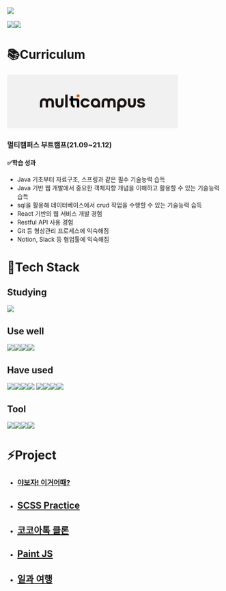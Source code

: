 <img src="https://capsule-render.vercel.app/api?type=waving&color=auto&height=300&section=header&text=Hello, I'm Jun&fontSize=90" />	

[<img src="https://img.shields.io/badge/Mypage-B178EA?style=flat-square"/>](https://glowingjung.oopy.io/)[<img src="https://img.shields.io/badge/LinkedIn-0074C2?style=flat-square&logo=LinkedIn&logoColor=white"/>](https://www.linkedin.com/in/%EC%98%81%EC%A4%80-%EC%A0%95-2416ab22a/)

# :books:Curriculum

<img src="./md-images/image-20220112222008492.png" alt="image-20220112222008492" style="zoom:50%;" />	

### 멀티캠퍼스 부트캠프(21.09~21.12)

#### :white_check_mark:학습 성과

- Java 기초부터 자료구조, 스프링과 같은 필수 기술능력 습득
-  Java 기반 웹 개발에서 중요한 객체지향 개념을 이해하고 활용할 수 있는 기술능력 습득 
- sql을 활용해 데이터베이스에서 crud 작업을 수행할 수 있는 기술능력 습득 
- React 기반의 웹 서비스 개발 경험 
- Restful API 사용 경험 
- Git 등 형상관리 프로세스에 익숙해짐 
- Notion, Slack 등 협업툴에 익숙해짐



# :scroll:Tech Stack

## Studying

<img src="https://img.shields.io/badge/Typescript-0074C2?style=flat-square&logo=Typescript&logoColor=white"/>	

## Use well

<img src="https://img.shields.io/badge/React-46CAF2?style=flat-square&logo=React&logoColor=white"/><img src="https://img.shields.io/badge/HTML-E96228?style=flat-square&logo=HTML5&logoColor=white"/><img src="https://img.shields.io/badge/CSS-0091D5?style=flat-square&logo=CSS3&logoColor=white"/><img src="https://img.shields.io/badge/Javascript-yellow?style=flat-square&logo=Javascript&logoColor=white"/>

## Have used

<img src="https://img.shields.io/badge/node.js-89BB3C?style=flat-square&logo=node.js&logoColor=white"/><img src="https://img.shields.io/badge/java-18252B?style=flat-square&logo=java&logoColor=white"/><img src="https://img.shields.io/badge/spring-67AA3C?style=flat-square&logo=spring&logoColor=white"/><img src="https://img.shields.io/badge/React Native-46CAF2?style=flat-square&logo=react&logoColor=white"/>
<img src="https://img.shields.io/badge/oracle-C61F22?style=flat-square&logo=oracle&logoColor=white"/><img src="https://img.shields.io/badge/mysql-417399?style=flat-square&logo=mysql&logoColor=white"/><img src="https://img.shields.io/badge/python-336D9A?style=flat-square&logo=python&logoColor=white"/><img src="https://img.shields.io/badge/Sass-C45F92?style=flat-square&logo=sass&logoColor=white"/>

## Tool

<img src="https://img.shields.io/badge/Github-1A1D21?style=flat-square&logo=github&logoColor=white"/><img src="https://img.shields.io/badge/Slack-520C47?style=flat-square&logo=slack&logoColor=white"/><img src="https://img.shields.io/badge/notion-000000?style=flat-square&logo=notion&logoColor=white"/><img src="https://img.shields.io/badge/Postman-F16632?style=flat-square&logo=Postman&logoColor=white"/>	



# :zap:Project

- ### [야보자! 이거어때?](https://app.oopy.io/home?utm_source=oopy&utm_medium=homepage)

- ## [SCSS Practice](https://app.oopy.io/home?utm_source=oopy&utm_medium=homepage)

- ## [코코아톡 클론](https://app.oopy.io/home?utm_source=oopy&utm_medium=homepage)

- ## [Paint JS](https://app.oopy.io/home?utm_source=oopy&utm_medium=homepage)

- ## [일과 여행](https://app.oopy.io/home?utm_source=oopy&utm_medium=homepage)


